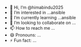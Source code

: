 - 👋 Hi, I’m @himabindu2025
- 👀 I’m interested in ...ansible
- 🌱 I’m currently learning ...ansible
- 💞️ I’m looking to collaborate on ...
- 📫 How to reach me ...
- 😄 Pronouns: ...
- ⚡ Fun fact: ...

<!---
himabindu2025/himabindu2025 is a ✨ special ✨ repository because its `README.md` (this file) appears on your GitHub profile.
You can click the Preview link to take a look at your changes.
--->
